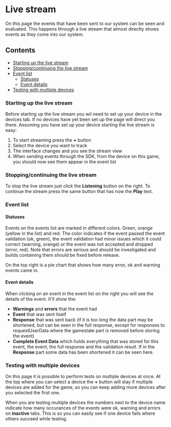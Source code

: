 # Live stream
On this page the events that have been sent to our system can be seen and evaluated. This happens through a live stream that almost directly shows events as they come into our system. 

## Contents
- [Starting up the live stream](#starting-up-the-live-stream)
- [Stopping/continuing the live stream](#stopping-continuing-the-live-stream)
- [Event list](#event-list)
    - [Statuses](#statuses)
    - [Event details](#event-details)
- [Testing with multiple devices](#testing-with-multiple-devices)

### Starting up the live stream
Before starting up the live stream you wil need to set up your device in the devices tab. If no devices have yet been set up the page will direct you there. Assuming you have set up your device starting the live stream is easy:
1. To start streaming press the **+** button
2. Select the device you want to track
3. The interface changes and you see the stream view
4. When sending events through the SDK, from the device on this game, you should now see them appear in the event list

### Stopping/continuing the live stream
To stop the live stream just click the **Listening** button on the right. To continue the stream press the same button that has now the **Play** text.

### Event list

#### Statuses
Events on the events list are marked in different colors. Green, orange (yellow in the list) and red. The color indicates if the event passed the event validation (ok, green), the event validation had minor issues which it could correct (warning, orange) or the event was not accepted and dropped (error, red). Note that errors are serious and should be investigated and builds containing them should be fixed before release.

On the top right is a pie chart that shows how many error, ok and warning events came in.

#### Event details
When clicking on an event in the event list on the right you will see the details of the event. It'll show the:
 * **Warnings** and **errors** that the event had
 * **Event** that was sent itself
 * **Response** that was sent back (if it is too long the data part may be shortened, but can be seen in the full response, except for responses to requestUserData where the gamestate part is removed before storing the event)
 * **Complete Event Data** which holds everything that was stored for this event, the event, the full response and the validation result. If in the **Response** part some data has been shortened it can be seen here. 

### Testing with multiple devices
On this page it is possible to perform tests on multiple devices at once.
At the top where you can select a device the **+** button will stay if multiple devices are added for the game, so you can keep adding more devices after you selected the first one.

When you are testing multiple devices the numbers next to the device name indicate how many occurances of the events were ok, warning and errors on **inactive** tabs. This is so you can easily see if one device fails where others succeed while testing.
